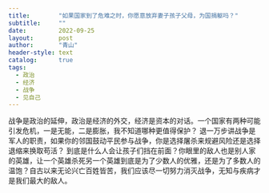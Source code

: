 ```yaml
---
title:        "如果国家到了危难之时，你愿意放弃妻子孩子父母，为国捐躯吗？"
subtitle:     ""
date:         2022-09-25
layout:       post
author:       "青山"
header-style: text
catalog:      true
tags:
  - 政治
  - 经济
  - 战争
  - 见自己
---
```


战争是政治的延伸，政治是经济的外交，经济是资本的对话。一个国家有两种可能引发危机，一是无能，二是膨胀，我不知道哪种更值得保护？ 退一万步讲战争是军人的职责，如果你的邻国鼓动平民参与战争，你是选择屠杀来规避风险还是选择退缩来换取苟活？ 到底是什么人会让孩子们挡在前面？你眼里的敌人也是别人家的英雄，让一个英雄杀死另一个英雄到底是为了少数人的优雅，还是为了多数人的温饱？自古以来无论兴亡百姓皆苦，我们应该尽一切努力消灭战争，无知与疾病才是我们最大的敌人。